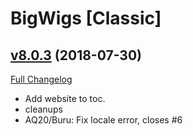 # BigWigs [Classic]

## [v8.0.3](https://github.com/BigWigsMods/BigWigs_Classic/tree/v8.0.3) (2018-07-30)
[Full Changelog](https://github.com/BigWigsMods/BigWigs_Classic/compare/v8.0.2...v8.0.3)

- Add website to toc.  
- cleanups  
- AQ20/Buru: Fix locale error, closes #6  
